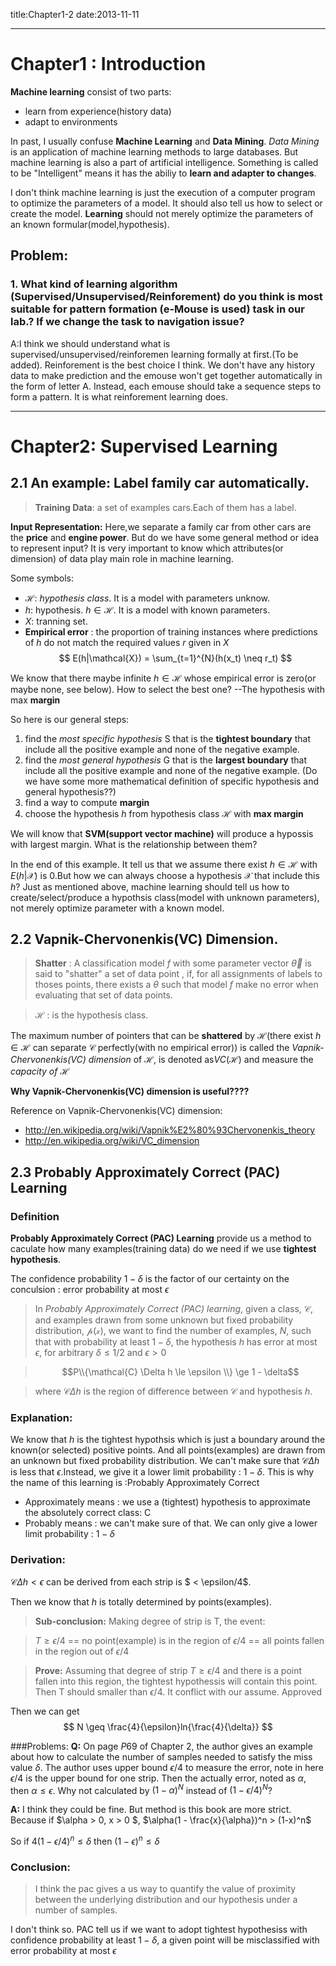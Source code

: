 title:Chapter1-2
date:2013-11-11

-----------------

# Chapter1 : Introduction
**Machine learning** consist of two parts:

* learn from  experience(history data)
* adapt to environments

In past, I usually confuse **Machine Learning** and **Data Mining**. *Data Mining* is an application of machine learning methods to large databases. But machine learning is also a part of artificial intelligence. Something is called to be "Intelligent" means it has the abiliy to **learn and adapter to changes**.

I don't think machine learning is just the execution of a computer program to optimize the parameters of a model. It should also tell us how to select or create the model. **Learning** should not merely optimize the parameters of an known formular(model,hypothesis).

## Problem: 
### 1. What kind of learning algorithm (Supervised/Unsupervised/Reinforement) do you think is most suitable for pattern formation (e-Mouse is used) task in our lab.? If we change the task to navigation issue?
A:I think we should understand what is supervised/unsupervised/reinforemen learning formally at first.(To be added).
Reinforement is the best choice I think. We don't have any history data to make prediction and the emouse won't get together automatically in the form of letter A. Instead, each emouse should take a sequence steps to form a pattern. It is what reinforement learning does. 

------------------

# Chapter2: Supervised Learning
## 2.1 An example: Label family car automatically.
> **Training Data**: a set of examples cars.Each of them has a label.

**Input Representation:** Here,we separate a family car from other cars are the **price** and **engine power**. But do we have some general method or idea to represent input? It is very important to know which attributes(or dimension) of data play main role in machine learning.

Some symbols:

* $\mathcal{H}$: *hypothesis class*. It is a model with parameters unknow.
* $h$: hypothesis. $h \in \mathcal{H}$. It is a model with known parameters.
* $X$: tranning set.
* **Empirical error** : the proportion of training instances where predictions of $h$ do not match the required values $r$ given in $X$
$$
	E(h|\mathcal{X}) = \sum_{t=1}^{N}(h(x_t) \neq r_t)
$$

We know that there maybe infinite $h \in \mathcal{H}$ whose empirical error is zero(or maybe none, see below). How to select the best one? --The hypothesis with max **margin**

So here is our general steps:

1. find the *most specific hypothesis* S that is the **tightest boundary** that include all the positive example and none of the negative example.
2. find the *most general hypothesis* G that is the **largest boundary** that include all the positive example and none of the negative example. (Do we have some more mathematical definition of specific hypothesis and general hypothesis??)
3. find a way to compute **margin**
4. choose the hypothesis $h$ from  hypothesis class $\mathcal{H}$ with **max margin**

We will know that **SVM(support vector machine)** will produce a hypossis with largest margin. What is the relationship between them? 

In the end of this example. It tell us that we assume there exist $h \in \mathcal{H}$ with $E(h|\mathcal{X})$ is 0.But how we can always choose a hypothesis $\mathcal{X}$ that include this $h$? Just as mentioned above, machine learning should tell us how to create/select/produce a hypothsis class(model with unknown parameters), not merely optimize parameter with a known model.

## 2.2 Vapnik-Chervonenkis(VC) Dimension.
> **Shatter** : A classification model $f$ with some parameter vector $\vec{\theta}$ is said to "shatter" a set of data point , if, for all assignments of labels to thoses points, there exists a $\theta$ such that model $f$ make no error when evaluating that set of data points.

> $\mathcal{H}$ : is the hypothesis class.

The maximum number of pointers that can be **shattered** by $\mathcal{H}$(there exist $h \in \mathcal{H}$ can separate $\mathcal{C}$ perfectly(with no empirical error)) is called the *Vapnik-Chervonenkis(VC) dimension* of $\mathcal{H}$, is denoted as$VC(\mathcal{H})$ and measure the *capacity of $\mathcal{H}$*

**Why Vapnik-Chervonenkis(VC) dimension is useful????**

Reference on Vapnik-Chervonenkis(VC) dimension: 

* <http://en.wikipedia.org/wiki/Vapnik%E2%80%93Chervonenkis_theory>
* <http://en.wikipedia.org/wiki/VC_dimension>

## 2.3 Probably Approximately Correct (PAC) Learning
### Definition

**Probably Approximately Correct (PAC) Learning** provide us a method to caculate how many examples(training data) do we need if we use **tightest hypothesis**. 

The confidence probability $1-\delta$ is the factor of our certainty on the conculsion : error probability at most $\epsilon$

> In *Probably Approximately Correct (PAC) learning*, given a class, $\mathcal{C}$, and examples drawn from some unknown but fixed probability distribution, $\mathcal{p(x)}$, we want to find the number of examples, $N$, such that with probability at least $1 - \delta$, the hypothesis $h$ has error at most $\epsilon$, for arbitrary $\delta \le 1/2$ and $\epsilon > 0$

> $$P\\{\mathcal{C} \Delta h \le \epsilon \\} \ge 1 - \delta$$

> where $\mathcal{C} \Delta h$ is the region of difference between $\mathcal{C}$ and hypothesis $h$.

### Explanation:

We know that $h$ is the tightest hypothsis which is just a boundary around the known(or selected) positive points. 
And all points(examples) are drawn from an unknown but fixed probability distribution. 
We can't make sure that $\mathcal{C} \Delta h$ is less that $\epsilon$.Instead, we give it a lower limit probability : $1 - \delta$. 
This is why the name of this learning is :Probably Approximately Correct

* Approximately means : we use a (tightest) hypothesis to approximate the absolutely correct class: C
* Probably means : we can't make sure of that. We can only give a lower limit probability : $1 - \delta$

### Derivation:
$\mathcal{C} \Delta h < \epsilon$ can be derived from each strip is $ < \epsilon/4$. 

Then we know that $h$ is totally determined by points(examples). 

> **Sub-conclusion:**
> Making degree of strip is T, the event:

> $T \geq \epsilon/4$ == no point(example) is in the region of $\epsilon/4$ == all points fallen in the region out of $\epsilon/4$

> **Prove:**
> Assuming that degree of strip $T \geq \epsilon/4$ and there is a point fallen into this region, the tightest hypothessis will contain this point. Then T should smaller than $\epsilon/4$. It conflict with our assume. Approved

Then we can get 
$$
	N \geq \frac{4}{\epsilon}ln{\frac{4}{\delta}}
$$

###Problems:
**Q:** On page $P69$ of Chapter 2, the author gives an example about how to calculate the number of samples needed to satisfy the miss value $\delta$. The author uses upper bound $\epsilon / 4$ to measure the error, note in here $\epsilon / 4$ is the upper bound for one strip. Then the actually error, noted as $\alpha$, then $\alpha \le \epsilon$. Why not calculated by $(1 - \alpha)^N$ instead of $(1 - \epsilon / 4)^N$?

**A:** I think they could be fine. But method is this book are more strict. Because if $\alpha > 0, x > 0 $, $\alpha(1 - \frac{x}{\alpha})^n > (1-x)^n$

So if $4(1-\epsilon/4)^n \leq \delta$ then $(1-\epsilon)^n \leq \delta$

### Conclusion:
> I think the pac gives a us way to quantify the value of proximity between the underlying distribution and our hypothesis under a number of samples.

I don't think so. PAC tell us if we want to adopt tightest hypothesiss with confidence probability at least $1 − \delta$, a given point will be misclassified with error probability at most $\epsilon$ 


